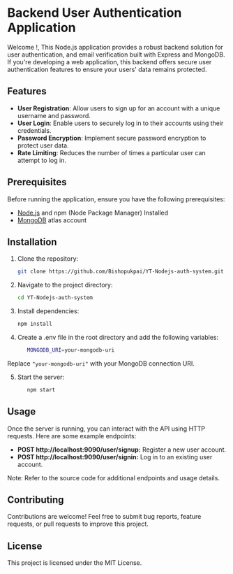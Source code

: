 # Backend User Authentication Application

Welcome !, This Node.js application provides a robust backend solution for user authentication, and email verification built with Express and MongoDB. If you're developing a web application, this backend offers secure user authentication features to ensure your users' data remains protected.

## Features

- **User Registration**: Allow users to sign up for an account with a unique username and password.
- **User Login**: Enable users to securely log in to their accounts using their credentials.
- **Password Encryption**: Implement secure password encryption to protect user data.
- **Rate Limiting**: Reduces the number of times a particular user can attempt to log in.

## Prerequisites

Before running the application, ensure you have the following prerequisites:

- [Node.js](https://nodejs.org) and npm (Node Package Manager) Installed
- [MongoDB](https://www.mongodb.com) atlas account

## Installation

1. Clone the repository:

   ```bash
   git clone https://github.com/Bishopukpai/YT-Nodejs-auth-system.git
   ```

2. Navigate to the project directory:

   ```bash
   cd YT-Nodejs-auth-system
   ```

3. Install dependencies:
   ```bash
   npm install
   ```

4. Create a .env file in the root directory and add the following variables:

   ```bash
      MONGODB_URI=your-mongodb-uri
   ```

Replace `"your-mongodb-uri"` with your MongoDB connection URI.


5. Start the server:

   ```bash
      npm start
    ```

## Usage

Once the server is running, you can interact with the API using HTTP requests. Here are some example endpoints:

- **POST http://localhost:9090/user/signup:** Register a new user account.
- **POST http://localhost:9090/user/signin:** Log in to an existing user account.

Note: Refer to the source code for additional endpoints and usage details.

## Contributing

Contributions are welcome! Feel free to submit bug reports, feature requests, or pull requests to improve this project.

## License

This project is licensed under the MIT License.

